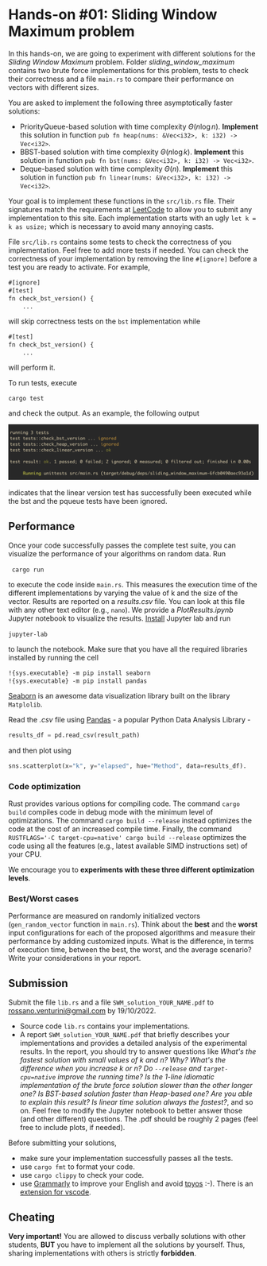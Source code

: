 # Hands-on #01: Sliding Window Maximum problem
In this hands-on, we are going to experiment with different solutions for the  *Sliding Window Maximum* problem. 
Folder *sliding_window_maximum* contains two brute force implementations for this problem, tests to check their correctness and 
a file ```main.rs``` to compare their performance on vectors with different sizes.

You are asked to implement the following three asymptotically faster solutions:

- PriorityQueue-based solution with time complexity $\Theta(n \log n)$. **Implement** this solution in function ```pub fn heap(nums: &Vec<i32>, k: i32) -> Vec<i32>```. 
- BBST-based solution with time complexity $\Theta(n \log k)$. **Implement** this solution in function ```pub fn bst(nums: &Vec<i32>, k: i32) -> Vec<i32>```. 
- Deque-based solution with time complexity $\Theta(n)$. **Implement** this solution in function ```pub fn linear(nums: &Vec<i32>, k: i32) -> Vec<i32>```. 

Your goal is to implement these functions in the ```src/lib.rs``` file. Their signatures match the requirements at [LeetCode](https://leetcode.com/problems/sliding-window-maximum/) to allow you to submit any implementation to this site. 
Each implementation starts with an ugly ```let k = k as usize;``` which is necessary to avoid many annoying casts.

File ```src/lib.rs``` contains some tests to check the correctness of you implementation. Feel free to add more tests if needed.
You can check the correctness of your implementation by removing the line ```#[ignore]``` before a test you are ready to activate. 
For example, 
```
#[ignore]
#[test]
fn check_bst_version() {
    ...
```
will skip correctness tests on the ```bst``` implementation while 
```
#[test]
fn check_bst_version() {
    ...
```
will perform it. 

To run tests, execute
```
cargo test
```
and check the output. 
As an example, the following output

![Sample Output](imgs/test_passed.png)

indicates that the linear version test has successfully been executed while the bst and the pqueue tests have been ignored.


## Performance
Once your code successfully passes the complete test suite, you can visualize the performance of your algorithms on random data. 
Run

``` cargo run```

to execute the code inside ```main.rs```. 
This measures the execution time of the different implementations by varying the value of k and the size of the vector. 
Results are reported on a *results.csv* file. 
You can look at this file with any other text editor (e.g., ```nano```). 
We provide a *PlotResults.ipynb* Jupyter notebook to visualize the results. [Install](https://jupyter.org/install) Jupyter lab and run 

```jupyter-lab``` 

to launch the notebook. Make sure that you have all the required libraries installed by running the cell 

```
!{sys.executable} -m pip install seaborn
!{sys.executable} -m pip install pandas
```

[Seaborn](https://seaborn.pydata.org/) is an awesome data visualization library built on the library ```Matplolib```. 

Read the *.csv* file using [Pandas](https://pandas.pydata.org) - a popular Python Data Analysis Library -

```python
results_df = pd.read_csv(result_path)
```

and then plot using

```python
sns.scatterplot(x="k", y="elapsed", hue="Method", data=results_df).
```

### Code optimization

Rust provides various options for compiling code. The command ```cargo build``` compiles code in debug mode with the minimum 
level of optimizations. 
The command ```cargo build --release``` instead optimizes the code at the cost of an increased compile time.
Finally, the command ```RUSTFLAGS='-C target-cpu=native' cargo build --release``` optimizes the code using all the features 
(e.g., latest available SIMD instructions set) of your CPU.

We encourage you to **experiments with these three different optimization levels**.

### Best/Worst cases

Performance are measured on randomly initialized vectors  (```gen_random_vector``` function in ```main.rs```). Think about the __best__ and the __worst__ input configurations for each of the proposed algorithms and measure their performance by adding customized inputs. What is the difference, in terms of execution time, between the best, the worst, and the average scenario? Write your considerations in your report. 

## Submission
Submit the file ```lib.rs``` and a file ```SWM_solution_YOUR_NAME.pdf``` to [rossano.venturini@gmail.com](mailto:rossano.venturini@gmail.com) by 19/10/2022. 

- Source code ```lib.rs``` contains your implementations.
- A report ```SWM_solution_YOUR_NAME.pdf``` that briefly describes your implementations and provides a detailed analysis of the experimental results. In the report, you should try to answer questions like *What's the fastest solution with small values of $k$ and $n$? Why? What's the difference when you increase $k$ or $n$? Do ```--release``` and ```target-cpu=native``` improve the running time? Is the 1-line idiomatic implementation of the brute force solution slower than the other longer one? Is BST-based solution faster than Heap-based one? Are you able to explain this result? Is linear time solution always the fastest?*, and so on. Feel free to modify the Jupyter notebook to better answer those (and other different) questions. The .pdf should be roughly 2 pages (feel free to include plots, if needed).

Before submitting your solutions, 
- make sure your implementation successfully passes all the tests.
- use ```cargo fmt``` to format your code. 
- use ```cargo clippy``` to check your code.
- use [Grammarly](https://grammarly.com/) to improve your English and avoid [tpyos](https://en.wiktionary.org/wiki/tpyo#English) :-). There is an [extension for vscode](https://marketplace.visualstudio.com/items?itemName=znck.grammarly).  

## Cheating
**Very important!** You are allowed to discuss verbally solutions with other
students, **BUT** you have to implement all the solutions by yourself. 
Thus, sharing implementations with others is strictly **forbidden**.
